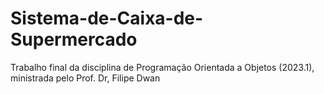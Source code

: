 # Sistema-de-Caixa-de-Supermercado
Trabalho final da disciplina de Programação Orientada a Objetos (2023.1), ministrada pelo Prof. Dr, Filipe Dwan
